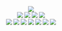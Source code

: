 <!--
readme.md (Even though it's HTML) by @blocksrey
読めますか？これは日本語です。
-->
<p align=center>
	<br>
	<img src=http://watch.blocksrey.com:7890/V>
	<br>
	<a href=http://watch.blocksrey.com:7890/L><img src=https://blocksrey.com/shared/H.gif></a>
	<a href=http://watch.blocksrey.com:7890/D><img src=https://blocksrey.com/shared/J.gif></a>
	<a href=http://watch.blocksrey.com:7890/U><img src=https://blocksrey.com/shared/K.gif></a>
	<a href=http://watch.blocksrey.com:7890/R><img src=https://blocksrey.com/shared/L.gif></a>
	<br>
	<a href=https://blocksrey.booth.pm><img src=https://blocksrey.com/shared/icons/booth.webp></a>
	<a href=https://blocksrey.itch.io><img src=https://blocksrey.com/shared/icons/itch.webp></a>
	<a href=https://roblox.com/users/9835437/profile><img src=https://blocksrey.com/shared/icons/roblox.webp></a>
	<a href=https://twitter.com/blocksrey><img src=https://blocksrey.com/shared/icons/twitter.webp></a>
	<a href=https://facebook.com/blocksery><img src=https://blocksrey.com/shared/icons/facebook.webp></a>
	<a href=https://youtube.com/blocksrey><img src=https://blocksrey.com/shared/icons/youtube.webp></a>
	<a href=https://instagram.com/blocksrey><img src=https://blocksrey.com/shared/icons/instagram.webp></a>
</p>
